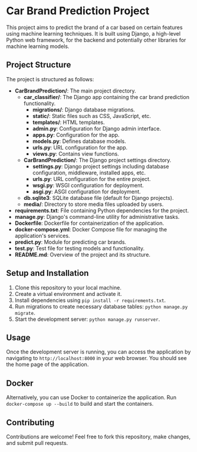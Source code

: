 # Car Brand Prediction Project

This project aims to predict the brand of a car based on certain features using machine learning techniques. It is built using Django, a high-level Python web framework, for the backend and potentially other libraries for machine learning models.

## Project Structure

The project is structured as follows:

- **CarBrandPrediction/**: The main project directory.
  - **car_classifier/**: The Django app containing the car brand prediction functionality.
    - **migrations/**: Django database migrations.
    - **static/**: Static files such as CSS, JavaScript, etc.
    - **templates/**: HTML templates.
    - **admin.py**: Configuration for Django admin interface.
    - **apps.py**: Configuration for the app.
    - **models.py**: Defines database models.
    - **urls.py**: URL configuration for the app.
    - **views.py**: Contains view functions.
  - **CarBrandPrediction/**: The Django project settings directory.
    - **settings.py**: Django project settings including database configuration, middleware, installed apps, etc.
    - **urls.py**: URL configuration for the entire project.
    - **wsgi.py**: WSGI configuration for deployment.
    - **asgi.py**: ASGI configuration for deployment.
  - **db.sqlite3**: SQLite database file (default for Django projects).
  - **media/**: Directory to store media files uploaded by users.
- **requirements.txt**: File containing Python dependencies for the project.
- **manage.py**: Django's command-line utility for administrative tasks.
- **Dockerfile**: Dockerfile for containerization of the application.
- **docker-compose.yml**: Docker Compose file for managing the application's services.
- **predict.py**: Module for predicting car brands.
- **test.py**: Test file for testing models and functionality.
- **README.md**: Overview of the project and its structure.

## Setup and Installation

1. Clone this repository to your local machine.
2. Create a virtual environment and activate it.
3. Install dependencies using `pip install -r requirements.txt`.
4. Run migrations to create necessary database tables: `python manage.py migrate`.
5. Start the development server: `python manage.py runserver`.

## Usage

Once the development server is running, you can access the application by navigating to `http://localhost:8000` in your web browser. You should see the home page of the application.

## Docker

Alternatively, you can use Docker to containerize the application. Run `docker-compose up --build` to build and start the containers.

## Contributing

Contributions are welcome! Feel free to fork this repository, make changes, and submit pull requests.


